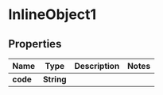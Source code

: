 

# InlineObject1


## Properties

Name | Type | Description | Notes
------------ | ------------- | ------------- | -------------
**code** | **String** |  | 



